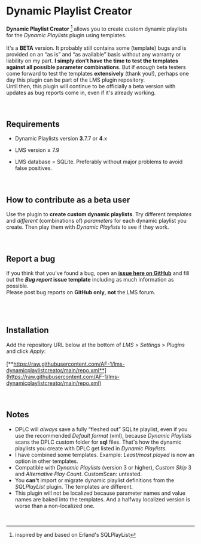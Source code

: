 # Dynamic Playlist Creator

**Dynamic Playlist Creator** [^1] allows you to create *custom* dynamic playlists for the *Dynamic Playlists* plugin using templates.<br><br>
It's a **BETA** version. It probably still contains some (template) bugs and is provided on an “as is” and “as available” basis without any warranty or liability on my part. **I simply don't have the time to test the templates against all possible parameter combinations**. But if *enough* beta testers come forward to test the templates **extensively** (thank you!), perhaps one day this plugin can be part of the LMS plugin repository.<br>
Until then, this plugin will continue to be officially a beta version with updates as bug reports come in, even if it's already working.
<br><br><br>


## Requirements
- Dynamic Playlists version **3**.7.7 or **4**.x

- LMS version ≥ 7.9

- LMS  database = SQLite. Preferably without major problems to avoid false positives.
<br><br><br>


## How to contribute as a beta user
Use the plugin to **create custom dynamic playlists**. Try different *templates* and *different* (combinations of) *parameters* for each dynamic playlist you create. Then play them with *Dynamic Playlists* to see if they work.
<br><br><br>


## Report a bug
If you think that you've found a bug, open an [**issue here on GitHub**](https://github.com/AF-1/lms-dynamicplaylistcreator/issues) and fill out the ***Bug report* issue template** including as much information as possible.<br>
Please post bug reports on **GitHub only**, **not** the LMS forum.
<br>
<br><br><br>


## Installation

Add the repository URL below at the bottom of *LMS* > *Settings* > *Plugins* and click *Apply*:<br><br>
[**https://raw.githubusercontent.com/AF-1/lms-dynamicplaylistcreator/main/repo.xml**](https://raw.githubusercontent.com/AF-1/lms-dynamicplaylistcreator/main/repo.xml)
<br><br><br>


## Notes

- DPLC will *always* save a fully “fleshed out” SQLite playlist, even if you use the recommended *Default format* (xml), because *Dynamic Playlists* scans the DPLC custom folder for **sql** files. That's how the dynamic playlists you create with DPLC get listed in *Dynamic Playlists*.
- I have combined some templates. Example: *Least/most played* is now an option in other templates.
- Compatible with *Dynamic Playlists* (version 3 or higher), *Custom Skip* 3 and *Alternative Play Count*. CustomScan: untested.
- You **can't** import or migrate dynamic playlist definitions from the *SQLPlayList* plugin. The templates are different.
- This plugin will not be localized because parameter names and value names are baked into the templates. And a halfway localized version is worse than a non-localized one.
<br>

[^1]:inspired by and based on Erland's SQLPlayList